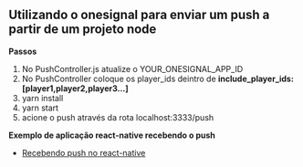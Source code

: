 ## Utilizando o onesignal para enviar um push a partir de um projeto node

**Passos**

1. No PushController.js atualize o YOUR_ONESIGNAL_APP_ID
2. No PushController coloque os player_ids deintro de **include_player_ids: [player1,player2,player3...]**
3. yarn install
4. yarn start
5. acione o push através da rota localhost:3333/push

**Exemplo de aplicação react-native recebendo o push**

- [Recebendo push no react-native](https://github.com/lsiqueira-jc/sample-push-onesignal-react-native)
